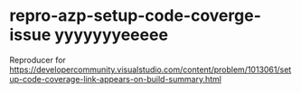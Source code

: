 # repro-azp-setup-code-coverge-issue yyyyyyyeeeee
Reproducer for https://developercommunity.visualstudio.com/content/problem/1013061/setup-code-coverage-link-appears-on-build-summary.html
